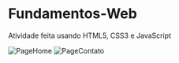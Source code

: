 # Fundamentos-Web
Atividade feita usando HTML5, CSS3 e JavaScript

![PageHome](https://cdn.discordapp.com/attachments/1014540075759042570/1014540110278180884/ch01.png)
![PageContato](https://cdn.discordapp.com/attachments/1014540075759042570/1014540127361568779/ch02.png)

